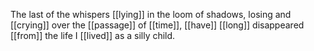 The last of the whispers [[lying]] in the loom of shadows, losing and [[crying]] over the [[passage]] of [[time]], [[have]] [[long]] disappeared [[from]] the life I [[lived]] as a silly child.  